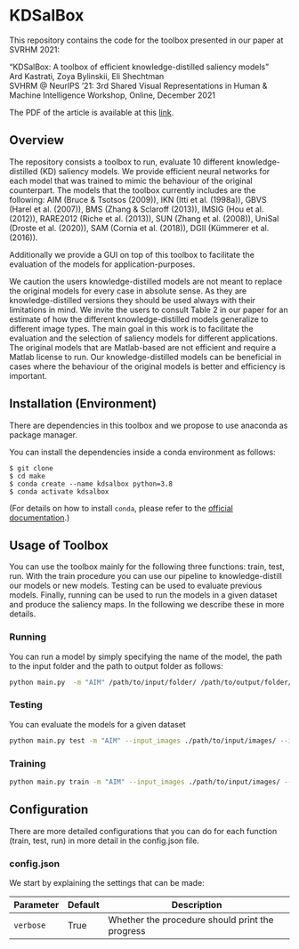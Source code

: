 # KDSalBox

This repository contains the code for the toolbox presented in our paper at SVRHM 2021:

“KDSalBox: A toolbox of efficient knowledge-distilled saliency models”  
Ard Kastrati, Zoya Bylinskii, Eli Shechtman  
SVHRM @ NeurIPS ’21: 3rd Shared Visual Representations in Human & Machine Intelligence Workshop, Online, December 2021

The PDF of the article is available at this [link][1].

## Overview

The repository consists a toolbox to run, evaluate 10 different knowledge-distilled (KD) saliency models. We provide efficient neural networks for each model that was trained to mimic the behaviour of the original counterpart. The models that the toolbox currently includes are the following: AIM (Bruce & Tsotsos (2009)), IKN (Itti et al. (1998a)), GBVS (Harel et al. (2007)), BMS (Zhang & Sclaroff (2013)), IMSIG (Hou et al. (2012)), RARE2012 (Riche et al. (2013)), SUN (Zhang et al. (2008)), UniSal (Droste et al. (2020)), SAM (Cornia et al. (2018)), DGII (Kümmerer et al. (2016)).

Additionally we provide a GUI on top of this toolbox to facilitate the evaluation of the models for application-purposes.

We caution the users knowledge-distilled models are not meant to replace the original models for every case in absolute sense. As they are knowledge-distilled versions they should be used always with their limitations in mind. We invite the users to consult Table 2 in our paper for an estimate of how the different knowledge-distilled models generalize to different image types. The main goal in this work is to facilitate the evaluation and the selection of saliency models for different applications. The original models that are Matlab-based are not efficient and require a Matlab license to run. Our knowledge-distilled models can be beneficial in cases where the behaviour of the original models is better and efficiency is important.

## Installation (Environment)

There are dependencies in this toolbox and we propose to use anaconda as package manager.

You can install the dependencies inside a conda environment as follows:

```console
$ git clone 
$ cd make
$ conda create --name kdsalbox python=3.8
$ conda activate kdsalbox
```
(For details on how to install `conda`, please refer to the [official documentation][5].)

## Usage of Toolbox

You can use the toolbox mainly for the following three functions: train, test, run. With the train procedure you can use our pipeline to knowledge-distill our models or new models. Testing can be used to evaluate previous models. Finally, running can be used to run the models in a given dataset and produce the saliency maps. In the following we describe these in more details.


### Running
You can run a model by simply specifying the name of the model, the path to the input folder and the path to output folder as follows:

```bash
python main.py  -m "AIM" /path/to/input/folder/ /path/to/output/folder/
```

### Testing
You can evaluate the models for a given dataset 

```bash
python main.py test -m "AIM" --input_images ./path/to/input/images/ --input_saliencies ./path/to/saliency/images/
```

### Training
```bash
python main.py train -m "AIM" --input_images ./path/to/input/images/ --input_saliencies ./path/to/saliency/images/
```

## Configuration

There are more detailed configurations that you can do for each function (train, test, run) in more detail in the config.json file.

### config.json

We start by explaining the settings that can be made:

Parameter | Default | Description
------------ | ------------- | -------------
`verbose` | True | Whether the procedure should print the progress

[1]: https://tik-db.ee.ethz.ch/file/ce39d039b49f33a066d08e1c0ecb12f0/KDSalBox.pdf
[5]: https://conda.io/docs/user-guide/install/index.html
